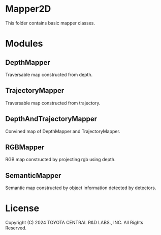 # <b>Mapper2D</b>

This folder contains basic mapper classes.

# Modules

## DepthMapper 
 Traversable map constructed from depth. 

## TrajectoryMapper
 Traversable map constructed from trajectory.

## DepthAndTrajectoryMapper
 Convined map of DepthMapper and TrajectoryMapper.

## RGBMapper
 RGB map constructed by projecting rgb using depth.

## SemanticMapper
 Semantic map constructed by object information detected by detectors. 

# License

Copyright (C) 2024 TOYOTA CENTRAL R&D LABS., INC. All Rights Reserved.